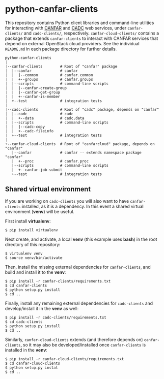 # python-canfar-clients
This repository contains Python client libraries and command-line utilities for interacting with [CANFAR](http://www.canfar.phys.uvic.ca/) and [CADC](http://www.cadc-ccda.hia-iha.nrc-cnrc.gc.ca/) web services, under `canfar-clients/` and `cadc-clients/`, respectively. `canfar-cloud-clients/` contains a package that extends `canfar-clients` to interact with CANFAR services that depend on external OpenStack cloud providers. See the individual `README.md` in each package directory for further details.

```
python-canfar-clients
|
|--canfar-clients        # Root of "canfar" package
|  |--canfar             # canfar
|  |  |--common          # canfar.common
|  |  +--groups          # canfar.groups
|  |--scripts            # command-line scripts
|  |  |--canfar-create-group
|  |  |--canfar-get-group
|  |  +--canfar-is-member
|  +--test               # integration tests
|
|--cadc-clients          # Root of "cadc" package, depends on "canfar"
|  |--cadc               # cadc
|  |  +--data            # cadc.data
|  |--scripts            # command-line scripts
|  |  |--cadc-copy
|  |  +--cadc-fileinfo
|  +--test               # integration tests
|
+--canfar-cloud-clients  # Root of "canfarcloud" package, depends on "canfar"
   |--canfar             # canfar -- extends namespace package "canfar"
   |  +--proc            # canfar.proc
   |--scripts            # command-line scripts
   |  +--canfar-job-submit
   +--test               # integration tests
```


## Shared virtual environment
If you are working on `cadc-clients` you will also want to have `canfar-clients` installed, as it is a dependency. In this event a shared virtual environment (**venv**) will be useful.

First install **virtualenv**:
```
$ pip install virtualenv
```

Next create, and activate, a local **venv** (this example uses **bash**) in the root directory of this repository:
```
$ virtualenv venv
$ source venv/bin/activate

```

Then, install the missing external dependencies for `canfar-clients`, and build
and install it to the **venv**:
```
$ pip install -r canfar-clients/requirements.txt
$ cd canfar-clients
$ python setup.py install
$ cd ..
```

Finally, install any remaining external dependencies for `cadc-clients` and
develop/install it in the **venv** as well:
```
$ pip install -r cadc-clients/requirements.txt
$ cd cadc-clients
$ python setup.py install
$ cd ..
```

Similarly, `canfar-cloud-clients` extends (and therefore depends on) `canfar-clients`, so it may also be developed/installed once `canfar-clients` is installed in the **venv**:
```
$ pip install -r canfar-cloud-clients/requirements.txt
$ cd canfar-cloud-clients
$ python setup.py instal
$ cd ..
```
